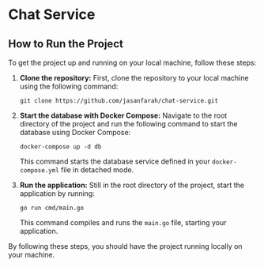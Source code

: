 # Chat Service

## How to Run the Project

To get the project up and running on your local machine, follow these steps:

1. **Clone the repository:**
   First, clone the repository to your local machine using the following command:
   ```
   git clone https://github.com/jasanfarah/chat-service.git
   ```

2. **Start the database with Docker Compose:**
   Navigate to the root directory of the project and run the following command to start the database using Docker Compose:
   ```
   docker-compose up -d db
   ```
   This command starts the database service defined in your `docker-compose.yml` file in detached mode.

3. **Run the application:**
   Still in the root directory of the project, start the application by running:
   ```
   go run cmd/main.go
   ```
   This command compiles and runs the `main.go` file, starting your application.

By following these steps, you should have the project running locally on your machine.
